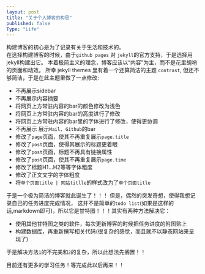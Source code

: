 ```yaml
---
layout: post
title: "关于个人博客的构思"
published: false
Type: "Life"
---
```



<!-- <br/>
<br/>
<br/> -->
构建博客的初心是为了记录有关于生活和技术的。<br/>
在选择构建博客的时候，由于`github pages` 对 `jekyll`的官方支持，于是选择用jekyll构建出它。
本着极简主义的理念，博客应该以“内容”为主，而不是花里胡哨的页面和动效。 所幸 jekyll themes 里有着一个还算简洁的主题 `contrast`,
但还不够简洁，于是在此主题里做了一点修改:
- 不再展示sidebar
- 不再展示内容摘要
- 将网页上方常驻内容的bar的颜色修改为浅色
- 将网页上方常驻内容的bar的高度进行了修改
- 将网页上方常驻内容的bar里的字体进行了修改，使得更协调
- 不再展示 展示`Mail`、`Github`的bar
- 修改了`page`页面，使其不再重复展示`page.title`
- 修改了`post`页面，使得其展示的标题更着眼
- 修改了`post`页面，标题不再具有链接属性
- 修改了`post`页面，使其不再重复展示`page.time`
- 修改了标题H1...H2等等字体粗度
- 修改了正文文字的字体粗度
- 将`单个页面title | 网站titlle`的样式改为了`单个页面title`

于是一个极为简洁的博客就此诞生了！！！
但是，偶然的突发奇想，使得我想记录自己的任务进度完成情况，
这并不是简单的`todo list`(如果是这样的话,markdown即可)，所以它是甘特图！！！其实有两种方法解决它：
- 使用其他甘特图之类的软件，每次更新博客的时候把任务进度的附图贴上
- 构建数据库，再重新撰写相关代码(很复杂的感觉，而且就不以静态网站来呈现了)

于是解决方法`1`的不完美和`2`的复杂，所以此想法先搁置！！

目前还有更多的学习任务！等完成此以后再来！！